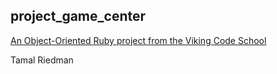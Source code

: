 ## project_game_center

[An Object-Oriented Ruby project from the Viking Code School](http://www.vikingcodeschool.com)

Tamal Riedman
